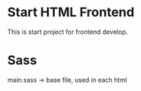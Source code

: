 # Start HTML Frontend

This is start project for frontend develop.

# Sass
main.sass -> base file, used in each html